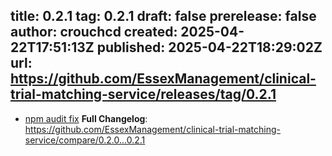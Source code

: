 title:	0.2.1
tag:	0.2.1
draft:	false
prerelease:	false
author:	crouchcd
created:	2025-04-22T17:51:13Z
published:	2025-04-22T18:29:02Z
url:	https://github.com/EssexManagement/clinical-trial-matching-service/releases/tag/0.2.1
--
- [npm audit fix](https://github.com/EssexManagement/clinical-trial-matching-service/commit/36d0591863a09866bc6142cb797f722b3f6bb845)
**Full Changelog**: https://github.com/EssexManagement/clinical-trial-matching-service/compare/0.2.0...0.2.1
